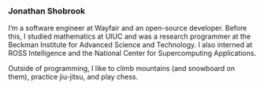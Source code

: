### Jonathan Shobrook

I’m a software engineer at Wayfair and an open-source developer. Before this, I studied mathematics at UIUC and was a research programmer at the Beckman Institute for Advanced Science and Technology. I also interned at ROSS Intelligence and the National Center for Supercomputing Applications.

Outside of programming, I like to climb mountains (and snowboard on them), practice jiu-jitsu, and play chess.

